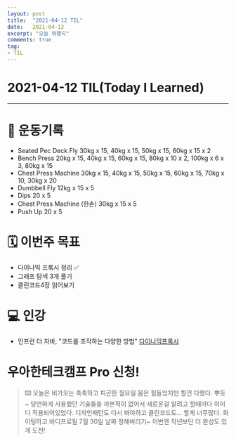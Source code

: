 ```yaml
---
layout: post 
title:  "2021-04-12 TIL"
date:   2021-04-12
excerpt: "오늘 뭐했지"
comments: true 
tag:
- TIL
---
```


# 2021-04-12 TIL(Today I Learned)

---

# 💪  운동기록
- Seated Pec Deck Fly 30kg x 15, 40kg x 15, 50kg x 15, 60kg x 15 x 2
- Bench Press 20kg x 15, 40kg x 15, 60kg x 15, 80kg x 10 x 2, 100kg x 6 x 3, 80kg x 15
- Chest Press Machine 30kg x 15, 40kg x 15, 50kg x 15, 60kg x 15, 70kg x 10, 30kg x 20
- Dumbbell Fly 12kg x 15 x 5
- Dips 20 x 5
- Chest Press Machine (한손) 30kg x 15 x 5
- Push Up 20 x 5

# 🗓 이번주 목표
- 다이나믹 프록시 정리 ✅
- 그래프 탐색 3개 풀기
- 클린코드4장 읽어보기

# 💻 인강
- 인프런 더 자바, "코드를 조작하는 다양한 방법"
[다이나믹프록시](https://myeongkwonhwang.github.io/dynamicProxy/)
  
# 우아한테크캠프 Pro 신청!
    
> ⌨️ 오늘은 비가오는 축축하고 피곤한 월요일 몸은 힘들었지만 할껀 다했다. 뿌듯~ 당연하게 사용했던 기술들을 까본적이 없어서
새로운걸 알려고 할때마다 이미 다 적용되어있었다. 디자인패턴도 다시 봐야하고 클린코드도... 할게 너무많다. 화이팅하고 바디프로필 7월 30일 날짜 정해버리기~ 
이번엔 작년보단 더 완성도 있게 도전!

